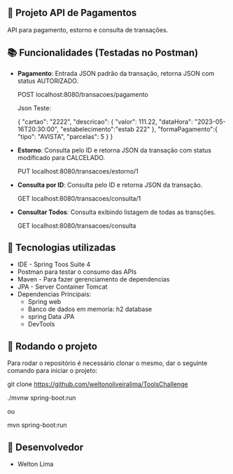 ## :memo: Projeto API de Pagamentos
API para pagamento, estorno e consulta de transações.

## :books: Funcionalidades (Testadas no Postman)
* <b>Pagamento</b>: Entrada JSON padrão da transação, retorna JSON com status AUTORIZADO.

	POST localhost:8080/transacoes/pagamento

	Json Teste:

	{
    	"cartao": "2222",
   	 "descricao": {
        	"valor": 111.22,
        	"dataHora": "2023-05-16T20:30:00",
        	"estabelecimento":"estab 222"
    		},
   	 "formaPagamento":{
        "tipo": "AVISTA",
       "parcelas": 5
    		}
	}


* <b>Estorno</b>: Consulta pelo ID e retorna JSON da transação com status modificado para CALCELADO.

	PUT localhost:8080/transacoes/estorno/1
	
* <b>Consulta por ID</b>: Consulta pelo ID e retorna JSON da transação.

	GET localhost:8080/transacoes/consulta/1

* <b>Consultar Todos</b>: Consulta exibindo listagem de todas as transções.

	GET localhost:8080/transacoes/consulta

## :wrench: Tecnologias utilizadas
* IDE - Spring Toos Suite 4
* Postman para testar o consumo das APIs
* Maven - Para fazer gerenciamento de dependencias 
* JPA - Server Container Tomcat
* Dependencias Principais:
	- Spring web
	- Banco de dados em memoria: h2 database
	- spring Data JPA
	- DevTools

## :rocket: Rodando o projeto
Para rodar o repositório é necessário clonar o mesmo, dar o seguinte comando para iniciar o projeto:

git clone https://github.com/weltonoliveiralima/ToolsChallenge

./mvnw spring-boot:run

ou

mvn spring-boot:run


## :handshake: Desenvolvedor
 * Welton Lima

